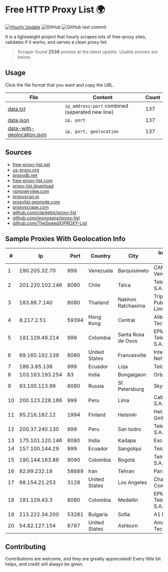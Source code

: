 
# Free HTTP Proxy List 🌍

[![Hourly Update](https://github.com/mertguvencli/http-proxy-list/actions/workflows/main.yml/badge.svg?branch=main)](https://github.com/mertguvencli/http-proxy-list/actions/workflows/main.yml)
![GitHub](https://img.shields.io/github/license/mertguvencli/http-proxy-list)
![GitHub last commit](https://img.shields.io/github/last-commit/mertguvencli/http-proxy-list)

It is a lightweight project that hourly scrapes lots of free-proxy sites, validates if it works, and serves a clean proxy list.


> Scraper found **2536** proxies at the latest update. Usable proxies are below.

## Usage

Click the file format that you want and copy the URL.


|File|Content|Count|
|----|-------|-----|
|[data.txt](https://raw.githubusercontent.com/mertguvencli/http-proxy-list/main/proxy-list/data.txt)|`ip_address:port` combined (seperated new line)|137|
|[data.json](https://raw.githubusercontent.com/mertguvencli/http-proxy-list/main/proxy-list/data.json)|`ip, port`|137|
|[data-with-geolocation.json](https://raw.githubusercontent.com/mertguvencli/http-proxy-list/main/proxy-list/data-with-geolocation.json)|`ip, port, geolocation`|137|

## Sources

* [free-proxy-list.net](https://free-proxy-list.net)
* [us-proxy.org](https://www.us-proxy.org)
* [proxydb.net](http://proxydb.net)
* [free-proxy-list.com](https://free-proxy-list.com/?page=&port=&type%5B%5D=http&type%5B%5D=https&up_time=0&search=Search)
* [proxy-list.download](https://www.proxy-list.download/HTTP)
* [vpnoverview.com](https://vpnoverview.com/privacy/anonymous-browsing/free-proxy-servers)
* [proxyscan.io](https://www.proxyscan.io)
* [proxylist.geonode.com](https://proxylist.geonode.com/api/proxy-list?limit=300&page=1&sort_by=lastChecked&sort_type=desc&protocols=http,https)
* [proxyscrape.com](https://api.proxyscrape.com/v2/?request=displayproxies&protocol=http&timeout=10000&country=all&ssl=all&anonymity=all)
* [github.com/clarketm/proxy-list](https://raw.githubusercontent.com/clarketm/proxy-list/master/proxy-list-raw.txt)
* [github.com/monosans/proxy-list](https://raw.githubusercontent.com/monosans/proxy-list/main/proxies/http.txt)
* [github.com/TheSpeedX/PROXY-List](https://raw.githubusercontent.com/TheSpeedX/PROXY-List/master/http.txt)


## Sample Proxies With Geolocation Info

|#|Ip|Port|Country|City|Internet Service Provider|
|-|--|----|-------|----|-------------------------|
|1|190.205.32.70|999|Venezuela|Barquisimeto|CANTV Servicios, Venezuela|
|2|201.220.102.146|8080|Chile|Talca|Telefonica del Sur S.A.|
|3|183.88.7.140|8080|Thailand|Nakhon Ratchasima|Triple T Broadband Public Company Limited|
|4|8.217.2.51|59394|Hong Kong|Central|Alibaba (US) Technology Co., Ltd.|
|5|181.129.49.214|999|Colombia|Santa Rosa de Osos|EPM Telecomunicaciones S.A. E.S.P.|
|6|69.160.192.139|8080|United States|Francesville|Intelligent Fiber Network|
|7|186.3.85.138|999|Ecuador|Loja|Telconet S.A|
|8|103.163.193.254|83|India|Bongaigaon|Orbit Broadband|
|9|93.100.113.99|8080|Russia|St Petersburg|SkyNet LLC|
|10|200.123.228.186|999|Peru|Lima|Cable Selva Central S.A.C.|
|11|95.216.182.12|1994|Finland|Helsinki|Hetzner Online GmbH|
|12|200.37.240.130|999|Peru|San Isidro|Telefonica del Peru S.A.A.|
|13|175.101.120.146|8080|India|Kadapa|ExcellMedia Pvt Ltd|
|14|157.100.144.29|999|Ecuador|Sangolqui|Telconet S.A|
|15|190.144.163.86|9090|Colombia|Bogotá|Telmex Colombia S.A.|
|16|82.99.232.18|58689|Iran|Tehran|Pars Online PJS|
|17|98.154.21.253|3128|United States|Los Angeles|Charter Communications Inc|
|18|181.129.43.3|8080|Colombia|Medellín|EPM Telecomunicaciones S.A. E.S.P.|
|19|213.222.34.200|53281|Bulgaria|Sofia|A1 Bulgaria EAD|
|20|54.82.127.154|8787|United States|Ashburn|Amazon Technologies Inc.|



## Contributing

Contributions are welcome, and they are greatly appreciated! Every
little bit helps, and credit will always be given.

